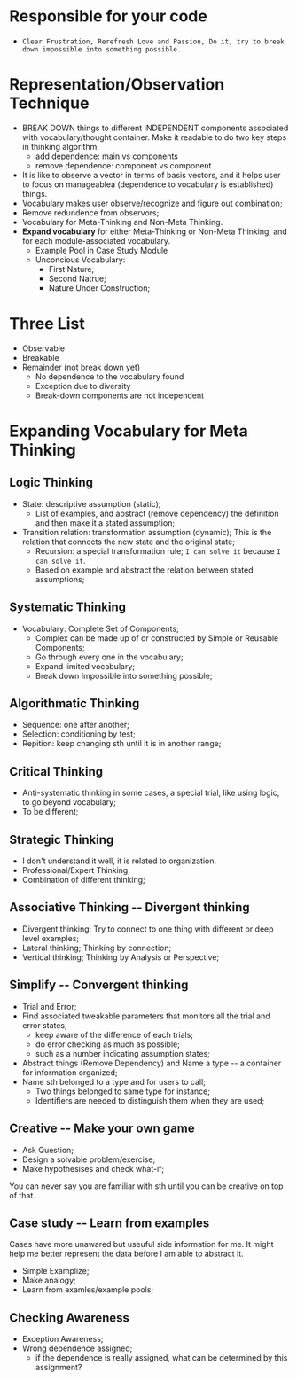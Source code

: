 # Responsible for your code

* `Clear Frustration, Rerefresh Love and Passion, Do it, try to break down
  impossible into something possible.`

# Representation/Observation Technique

* BREAK DOWN things to different INDEPENDENT components associated with
  vocabulary/thought container.
  Make it readable to do two key steps in thinking algorithm: 
  * add dependence: main vs components
  * remove dependence: component vs component
* It is like to observe a vector in terms of basis vectors, and it helps user to
  focus on manageablea (dependence to vocabulary is established) things.
* Vocabulary makes user observe/recognize and figure out combination;
* Remove redundence from observors;
* Vocabulary for Meta-Thinking and Non-Meta Thinking.
* **Expand vocabulary** for either Meta-Thinking or Non-Meta Thinking, and for each
  module-associated vocabulary.
	* Example Pool in Case Study Module
	* Unconcious Vocabulary: 
		* First Nature;
		* Second Natrue;
		* Nature Under Construction;

# Three List

* Observable
* Breakable
* Remainder (not break down yet)
	* No dependence to the vocabulary found
	* Exception due to diversity
	* Break-down components are not independent

# Expanding Vocabulary for Meta Thinking 

## Logic Thinking

* State: descriptive assumption (static); 
	* List of examples, and abstract (remove dependency) the definition and then make it a stated assumption;
* Transition relation: transformation assumption (dynamic); This is the relation that connects the new state and the original state;
	* Recursion: a special transformation rule; `I can solve it` because `I can solve it`.
	* Based on example and abstract the relation between stated assumptions;

## Systematic Thinking

* Vocabulary: Complete Set of Components;
	* Complex can be made up of or constructed by Simple or Reusable Components;
	* Go through every one in the vocabulary;
	* Expand limited vocabulary;
	* Break down Impossible into something possible;

## Algorithmatic Thinking

* Sequence: one after another;
* Selection: conditioning by test;
* Repition: keep changing sth until it is in another range;

## Critical Thinking

* Anti-systematic thinking in some cases, a special trial, like using logic, to go beyond vocabulary;
* To be different;

## Strategic Thinking

* I don't understand it well, it is related to organization.
* Professional/Expert Thinking;
* Combination of different thinking;

## Associative Thinking -- Divergent thinking

* Divergent thinking: Try to connect to one thing with different or deep level examples;
* Lateral thinking; Thinking by connection;
* Vertical thinking; Thinking by Analysis or Perspective;

## Simplify -- Convergent thinking

* Trial and Error;
* Find associated tweakable parameters that monitors all the trial and error states;
	* keep aware of the difference of each trials;
	* do error checking as much as possible;
	* such as a number indicating assumption states;
* Abstract things (Remove Dependency) and Name a type -- a container for information
  organized;
* Name sth belonged to a type and for users to call; 
	* Two things belonged to same type for instance;
	* Identifiers are needed to distinguish them when they are used;

## Creative -- Make your own game

* Ask Question;
* Design a solvable problem/exercise;
* Make hypothesises and check what-if;

You can never say you are familiar with sth until you can be creative on top of
that.

## Case study -- Learn from examples

Cases have more unawared but useuful side information for me. It might help me
better represent the data before I am able to abstract it.

* Simple Examplize;
* Make analogy;
* Learn from examles/example pools;

## Checking Awareness

* Exception Awareness;
* Wrong dependence assigned;
	* if the dependence is really assigned, what can be determined by this
	  assignment?


